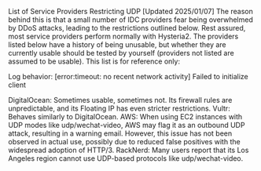 List of Service Providers Restricting UDP [Updated 2025/01/07]
The reason behind this is that a small number of IDC providers fear being overwhelmed by DDoS attacks, leading to the restrictions outlined below. Rest assured, most service providers perform normally with Hysteria2. The providers listed below have a history of being unusable, but whether they are currently usable should be tested by yourself (providers not listed are assumed to be usable). This list is for reference only:

Log behavior: [error:timeout: no recent network activity] Failed to initialize client

DigitalOcean: Sometimes usable, sometimes not. Its firewall rules are unpredictable, and its Floating IP has even stricter restrictions.
Vultr: Behaves similarly to DigitalOcean.
AWS: When using EC2 instances with UDP modes like udp/wechat-video, AWS may flag it as an outbound UDP attack, resulting in a warning email. However, this issue has not been observed in actual use, possibly due to reduced false positives with the widespread adoption of HTTP/3.
RackNerd: Many users report that its Los Angeles region cannot use UDP-based protocols like udp/wechat-video.
